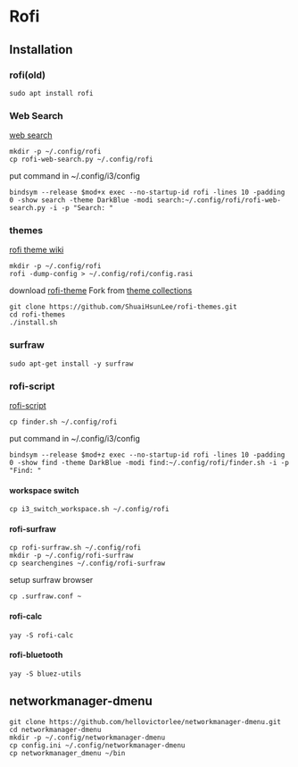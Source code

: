 # Rofi

## Installation

### rofi(old)
```
sudo apt install rofi
```

### Web Search
[web search](https://github.com/pdonadeo/rofi-web-search)
```
mkdir -p ~/.config/rofi
cp rofi-web-search.py ~/.config/rofi
```

put command in ~/.config/i3/config
```
bindsym --release $mod+x exec --no-startup-id rofi -lines 10 -padding 0 -show search -theme DarkBlue -modi search:~/.config/rofi/rofi-web-search.py -i -p "Search: "
```

### themes
[rofi theme wiki](https://github.com/davatorium/rofi/wiki/themes)
```
mkdir -p ~/.config/rofi
rofi -dump-config > ~/.config/rofi/config.rasi
```

download [rofi-theme](https://github.com/ShuaiHsunLee/rofi-themes.git) Fork from [theme collections](https://github.com/davatorium/rofi-themes)
```
git clone https://github.com/ShuaiHsunLee/rofi-themes.git
cd rofi-themes
./install.sh
```

### surfraw
```
sudo apt-get install -y surfraw
```

### rofi-script
[rofi-script](https://github.com/davatorium/rofi-scripts)

```
cp finder.sh ~/.config/rofi
```

put command in ~/.config/i3/config
```
bindsym --release $mod+z exec --no-startup-id rofi -lines 10 -padding 0 -show find -theme DarkBlue -modi find:~/.config/rofi/finder.sh -i -p "Find: "
```

#### workspace switch
```
cp i3_switch_workspace.sh ~/.config/rofi
```

#### rofi-surfraw
```
cp rofi-surfraw.sh ~/.config/rofi
mkdir -p ~/.config/rofi-surfraw
cp searchengines ~/.config/rofi-surfraw
```

setup surfraw browser
```
cp .surfraw.conf ~
```

#### rofi-calc
```
yay -S rofi-calc
```

#### rofi-bluetooth
```
yay -S bluez-utils
```

## networkmanager-dmenu

```
git clone https://github.com/hellovictorlee/networkmanager-dmenu.git
cd networkmanager-dmenu
mkdir -p ~/.config/networkmanager-dmenu
cp config.ini ~/.config/networkmanager-dmenu
cp networkmanager_dmenu ~/bin
```
